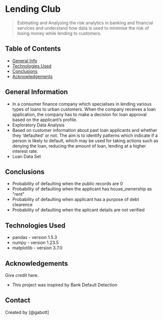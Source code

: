 # Lending Club
>  Estimating and Analysing the risk analytics in banking and financial services and understand how data is used to minimise the risk of losing money while lending to customers.


## Table of Contents
* [General Info](#general-information)
* [Technologies Used](#technologies-used)
* [Conclusions](#conclusions)
* [Acknowledgements](#acknowledgements)

<!-- You can include any other section that is pertinent to your problem -->

## General Information
- In a consumer finance company which specialises in lending various types of loans to urban customers. When the company             receives a loan application, the company has to make a decision for loan approval based on the applicant’s profile.
- Exploratory Data Analysis 
- Based on customer information about past loan applicants and whether they ‘defaulted’ or not. The aim is to identify patterns     which indicate if a person is likely to default, which may be used for taking actions such as denying the loan, reducing the       amount of loan, lending at a higher interest rate.
- Loan Data Set

<!-- You don't have to answer all the questions - just the ones relevant to your project. -->

## Conclusions
- Probability of defaulting when the public records are 0
- Probability of defaulting when the applicant has house_ownership as "rent"
- Probability of defaulting when applicant has a purpose of debt clearence
- Probability of defaulting when the aplicant details are not verified

<!-- You don't have to answer all the questions - just the ones relevant to your project. -->


## Technologies Used
- pandas - version 1.5.3
- numpy - version 1.23.5
- matplotlib - version 3.7.0

<!-- As the libraries versions keep on changing, it is recommended to mention the version of library used in this project -->

## Acknowledgements
Give credit here.
- This project was inspired by Bank Default Detection



## Contact
Created by [@gabott]


<!-- Optional -->
<!-- ## License -->
<!-- This project is open source and available under the [... License](). -->

<!-- You don't have to include all sections - just the one's relevant to your project -->
